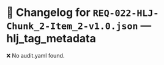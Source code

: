# 📝 Changelog for `REQ-022-HLJ-Chunk_2-Item_2-v1.0.json` — **hlj_tag_metadata**

❌ No audit.yaml found.
